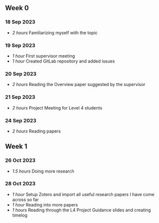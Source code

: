 ## Week 0
### 18 Sep 2023
* *2 hours* Familiarizing myself with the topic 

### 19 Sep 2023
* *1 hour* First supervisor meeting
* *1 hour* Created GitLab repository and added issues

### 20 Sep 2023
* *2 hours* Reading the Overview paper suggested by the supervisor

### 21 Sep 2023
* *2 hours* Project Meeting for Level 4 students

### 24 Sep 2023
* *2 hours* Reading papers

## Week 1
### 26 Oct 2023
* *1.5 hours* Doing more research

### 28 Oct 2023
* *1 hour* Setup Zotero and import all useful research papers I have come across so far
* *1 hour* Reading into more papers
* *1 hours* Reading through the L4 Project Guidance slides and creating timelog
